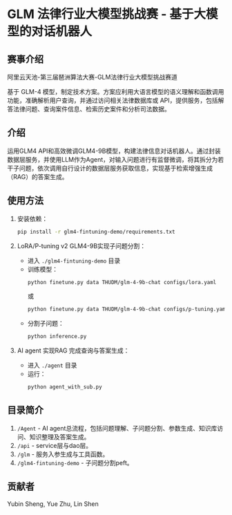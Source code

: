 # GLM 法律行业大模型挑战赛 - 基于大模型的对话机器人

## 赛事介绍
阿里云天池-第三届琶洲算法大赛-GLM法律行业大模型挑战赛道

基于 GLM-4 模型，制定技术方案。方案应利用大语言模型的语义理解和函数调用功能，准确解析用户查询，并通过访问相关法律数据库或 API，提供服务，包括解答法律问题、查询案件信息、检索历史案件和分析司法数据。

## 介绍

运用GLM4 API和高效微调GLM4-9B模型，构建法律信息对话机器人。通过封装数据层服务，并使用LLM作为Agent，对输入问题进行有监督微调，将其拆分为若干子问题，依次调用自行设计的数据层服务获取信息，实现基于检索增强生成（RAG）的答案生成。

## 使用方法

1. 安装依赖：
    ```bash
    pip install -r glm4-fintuning-demo/requirements.txt
    ```

2. LoRA/P-tuning v2 GLM4-9B实现子问题分割：
    - 进入 `./glm4-fintuning-demo` 目录
    - 训练模型：
        ```bash
        python finetune.py data THUDM/glm-4-9b-chat configs/lora.yaml
        ```
        或
        ```bash
        python finetune.py data THUDM/glm-4-9b-chat configs/p-tuning.yaml
        ```
    - 分割子问题：
        ```bash
        python inference.py
        ```

3. AI agent 实现RAG 完成查询与答案生成：
    - 进入 `./agent` 目录
    - 运行：
        ```bash
        python agent_with_sub.py
        ```

## 目录简介

1. `/Agent` - AI agent总流程，包括问题理解、子问题分割、参数生成、知识库访问、知识整理及答案生成。
2. `/api` - service层与dao层。
3. `/glm` - 服务入参生成与工具函数。
4. `/glm4-fintuning-demo` - 子问题分割peft。

## 贡献者

Yubin Sheng, Yue Zhu, Lin Shen
